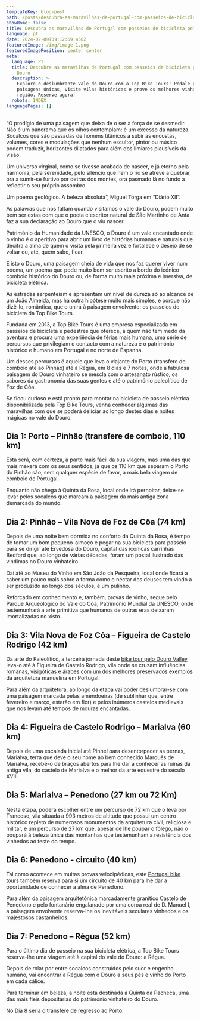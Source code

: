 ```yaml
---
templateKey: blog-post
path: /posts/descubra-as-maravilhas-de-portugal-com-passeios-de-bicicleta-pelo-vale-do-douro//
showHome: false
title: Descubra as maravilhas de Portugal com passeios de bicicleta pelo vale do Douro
language: pt
date: 2024-02-09T09:12:59.430Z
featuredImage: /img/image-1.png
featuredImagePosition: center center
meta:
  language: PT
  title: Descubra as maravilhas de Portugal com passeios de bicicleta pelo vale do
    Douro
  description: >
    Explore o deslumbrante Vale do Douro com a Top Bike Tours! Pedale por
    paisagens únicas, visite vilas históricas e prove os melhores vinhos da
    região. Reserve agora!
  robots: INDEX
languagePages: []
---
```

“O prodígio de uma paisagem que deixa de o ser à força de se desmedir. Não é um panorama que os olhos contemplam: é um excesso da natureza. Socalcos que são passadas de homens titânicos a subir as encostas, volumes, cores e modulações que nenhum escultor, pintor ou músico podem traduzir, horizontes dilatados para além dos limiares plausíveis da visão. 

Um universo virginal, como se tivesse acabado de nascer, e já eterno pela harmonia, pela serenidade, pelo silêncio que nem o rio se atreve a quebrar, ora a sumir-se furtivo por detrás dos montes, ora pasmado lá no fundo a reflectir o seu próprio assombro. 

Um poema geológico. A beleza absoluta”, Miguel Torga em “Diário XII”.



As palavras que nos faltam quando visitamos o vale do Douro, podem muito bem ser estas com que o poeta e escritor natural de São Martinho de Anta faz a sua declaração ao Douro que o viu nascer.

Património da Humanidade da UNESCO, o Douro é um vale encantado onde o vinho é o aperitivo para abrir um livro de histórias humanas e naturais que decifra a alma de quem o visita pela primeira vez e fortalece o desejo de se voltar ou, até, quem sabe, ficar.

É isto o Douro, uma paisagem cheia de vida que nos faz querer viver num poema, um poema que pode muito bem ser escrito a bordo do icónico comboio histórico do Douro ou, de forma muito mais próxima e imersiva, de bicicleta elétrica.

As estradas serpenteiam e apresentam um nível de dureza só ao alcance de um João Almeida, mas há outra hipótese muito mais simples, e porque não dizê-lo, romântica, que o unirá à paisagem envolvente: os passeios de bicicleta da Top Bike Tours.

Fundada em 2013, a Top Bike Tours é uma empresa especializada em passeios de bicicleta e pedestres que oferece, a quem não tem medo da aventura e procura uma experiência de férias mais humana, uma série de percursos que privilegiam o contacto com a natureza e o património histórico e humano em Portugal e no norte de Espanha.

Um desses percursos é aquele que leva o viajante do Porto (transfere de comboio até ao Pinhão) até à Régua, em 8 dias e 7 noites, onde a fabulosa paisagem do Douro vinhateiro se mescla com o artesanato rústico, os sabores da gastronomia das suas gentes e até o património paleolítico de Foz de Côa.

Se ficou curioso e está pronto para montar na bicicleta de passeio elétrica disponibilizada pela Top Bike Tours, venha conhecer algumas das maravilhas com que se poderá deliciar ao longo destes dias e noites mágicas no vale do Douro.

## Dia 1: Porto – Pinhão (transfere de comboio, 110 km)

Esta será, com certeza, a parte mais fácil da sua viagem, mas uma das que mais mexerá com os seus sentidos, já que os 110 km que separam o Porto do Pinhão são, sem qualquer espécie de favor, a mais bela viagem de comboio de Portugal.

Enquanto não chega à Quinta da Rosa, local onde irá pernoitar, deixe-se levar pelos socalcos que marcam a paisagem da mais antiga zona demarcada do mundo.

## Dia 2: Pinhão – Vila Nova de Foz de Côa (74 km)

Depois de uma noite bem dormida no conforto da Quinta da Rosa, é tempo de tomar um bom pequeno-almoço e pegar na sua bicicleta para passeio para se dirigir até Ervedosa do Douro, capital das icónicas carrinhas  Bedford que, ao longo de várias décadas, foram um postal ilustrado das vindimas no Douro vinhateiro.

Daí até ao Museu do Vinho em São João da Pesqueira, local onde ficará a saber um pouco mais sobre a forma como o néctar dos deuses tem vindo a ser produzido ao longo dos séculos, é um pulinho.

Reforçado em conhecimento e, também, provas de vinho, segue pelo Parque Arqueológico do Vale do Côa, Património Mundial da UNESCO, onde testemunhará a arte primitiva que humanos de outras eras deixaram imortalizadas no xisto.

## Dia 3: Vila Nova de Foz Côa – Figueira de Castelo Rodrigo (42 km)

Da arte do Paleolítico, a terceira jornada deste [bike tour pelo Douro Valley](https://topbiketoursportugal.com/douro-valley-full-day-bike-ride) leva-o até à Figueira de Castelo Rodrigo, vila onde se cruzam influências romanas, visigóticas e árabes com um dos melhores preservados exemplos da arquitetura manuelina em Portugal.

Para além da arquitetura, ao longo da etapa vai poder deslumbrar-se com uma paisagem marcada pelas amendoeiras (de sublinhar que, entre fevereiro e março, estarão em flor) e pelos inúmeros castelos medievais que nos levam até tempos de mouras encantadas.

## Dia 4: Figueira de Castelo Rodrigo – Marialva (60 km)

Depois de uma escalada inicial até Pinhel para desentorpecer as pernas, Marialva, terra que deve o seu nome ao bem conhecido Marquês de Marialva, recebe-o de braços abertos para lhe dar a conhecer as ruínas da antiga vila, do castelo de Marialva e o melhor da arte equestre do século XVIII.

## Dia 5: Marialva – Penedono (27 km ou 72 Km)

Nesta etapa, poderá escolher entre um percurso de 72 km que o leva por Trancoso, vila situada a 993 metros de altitude que possui um centro histórico repleto de numerosos monumentos da arquitetura civil, religiosa e militar, e um percurso de 27 km que, apesar de lhe poupar o fôlego, não o poupará à beleza única das montanhas que testemunham a resistência dos vinhedos ao teste do tempo.

## Dia 6: Penedono - circuito (40 km)

Tal como acontece em muitas provas velocipédicas, este [Portugal bike tours](https://topbiketoursportugal.com/) também reserva para si um circuito de 40 km para lhe dar a oportunidade de conhecer a alma de Penedono.

Para além da paisagem arquitetónica marcadamente granítico Castelo de Penedono e pelo fontanário engalanado por uma coroa real de D. Manuel I, a paisagem envolvente reserva-lhe os inevitáveis seculares vinhedos e os majestosos castanheiros.

## Dia 7: Penedono – Régua (52 km)

Para o último dia de passeio na sua bicicleta elétrica, a Top Bike Tours reserva-lhe uma viagem até à capital do vale do Douro: a Régua.

Depois de rolar por entre socalcos construídos pelo suor e engenho humano, vai encontrar a Régua com o Douro a seus pés e vinho do Porto em cada cálice.

Para terminar em beleza, a noite está destinada à Quinta da Pacheca, uma das mais fieis depositárias do património vinhateiro do Douro. 

No Dia 8 seria o transfere de regresso ao Porto.